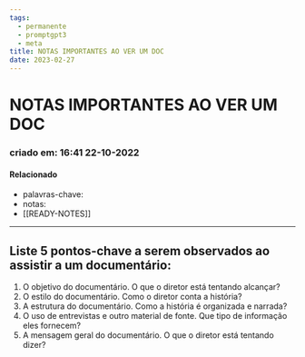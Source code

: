 ```yaml
---
tags:
  - permanente
  - promptgpt3
  - meta
title: NOTAS IMPORTANTES AO VER UM DOC
date: 2023-02-27
---
```

# NOTAS IMPORTANTES AO VER UM DOC
### criado em: 16:41 22-10-2022

#### Relacionado
- palavras-chave: 
- notas:
- [[READY-NOTES]]
---
## Liste 5 pontos-chave a serem observados ao assistir a um documentário:

1. O objetivo do documentário. O que o diretor está tentando alcançar?
2. O estilo do documentário. Como o diretor conta a história?
3. A estrutura do documentário. Como a história é organizada e narrada?
4. O uso de entrevistas e outro material de fonte. Que tipo de informação eles fornecem?
5. A mensagem geral do documentário. O que o diretor está tentando dizer?

